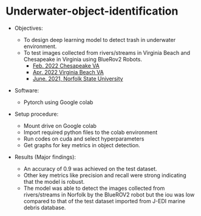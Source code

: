 # Underwater-object-identification

- Objectives:
  - To design deep learning model to detect trash in underwater environment.
  - To test images collected from rivers/streams in Virginia Beach and Chesapeake in Virginia using BlueRov2 Robots.
    - [Feb. 2022 Chesapeake VA](https://www.youtube.com/watch?v=YhF9HH67f8I&t=549s) 
    - [Apr. 2022 Virginia Beach VA](https://www.youtube.com/watch?v=Ll-X1AXM-ss)
    - [June. 2021, Norfolk State University](https://www.youtube.com/watch?v=h12f7iS8UUI)
 
- Software:
  - Pytorch using Google colab
- Setup procedure:
  - Mount drive on Google colab
  - Import required python files to the colab environment
  - Run codes on cuda and select hyperparameters
  - Get graphs for key metrics in object detection.
- Results (Major findings):
  - An accuracy of 0.9 was achieved on the test dataset.
  - Other key metrics like precision and recall were strong indicating that the model is robust.
  - The model was able to detect the images collected from rivers/streams in Norfolk by the BlueROV2 robot but the iou was low compared to that of the test dataset imported from J-EDI marine debris database.
